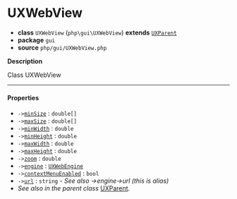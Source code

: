 # UXWebView

- **class** `UXWebView` (`php\gui\UXWebView`) **extends** [`UXParent`](https://github.com/VenityStudio/android/tree/master/jphp-android-ext/api-docs/classes/php/gui/UXParent.md)
- **package** `gui`
- **source** `php/gui/UXWebView.php`

**Description**

Class UXWebView

---

#### Properties

- `->`[`minSize`](#prop-minsize) : `double[]`
- `->`[`maxSize`](#prop-maxsize) : `double[]`
- `->`[`minWidth`](#prop-minwidth) : `double`
- `->`[`minHeight`](#prop-minheight) : `double`
- `->`[`maxWidth`](#prop-maxwidth) : `double`
- `->`[`maxHeight`](#prop-maxheight) : `double`
- `->`[`zoom`](#prop-zoom) : `double`
- `->`[`engine`](#prop-engine) : [`UXWebEngine`](https://github.com/VenityStudio/android/tree/master/jphp-android-ext/api-docs/classes/php/gui/UXWebEngine.md)
- `->`[`contextMenuEnabled`](#prop-contextmenuenabled) : `bool`
- `->`[`url`](#prop-url) : `string` - _See also ->engine->url (this is alias)_
- *See also in the parent class* [UXParent](https://github.com/VenityStudio/android/tree/master/jphp-android-ext/api-docs/classes/php/gui/UXParent.md).